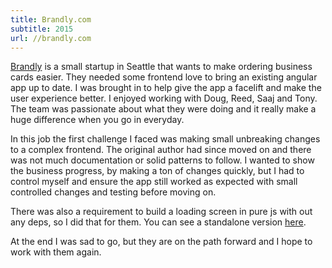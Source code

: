 ```yaml
---
title: Brandly.com
subtitle: 2015
url: //brandly.com
---
```


[Brandly](//brandly.com) is a small startup in Seattle that wants to make ordering business cards easier. They needed some frontend love to bring an existing angular app up to date. I was brought in to help give the app a facelift and make the user experience better. I enjoyed working with Doug, Reed, Saaj and Tony. The team was passionate about what they were doing and it really make a huge difference when you go in everyday.

In this job the first challenge I faced was making small unbreaking changes to a complex frontend. The original author had since moved on and there was not much documentation or solid patterns to follow. I wanted to show the business progress, by making a ton of changes quickly, but I had to control myself and ensure the app still worked as expected with small controlled changes and testing before moving on.

There was also a requirement to build a loading screen in pure js with out any deps, so I did that for them. You can see a standalone version [here](http://brandly-loader.s3-website-us-east-1.amazonaws.com/).

At the end I was sad to go, but they are on the path forward and I hope to work with them again.
